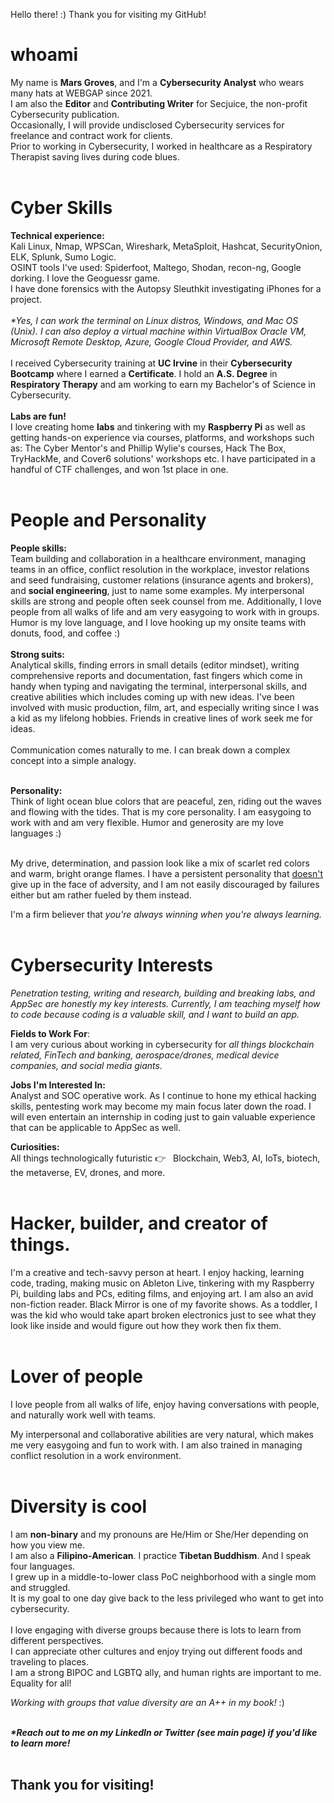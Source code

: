 Hello there! :) Thank you for visiting my GitHub!


# whoami

My name is <b>Mars Groves</b>, and I'm a <b>Cybersecurity Analyst</b> who wears many hats at WEBGAP since 2021.
<br>
I am also the <b>Editor</b> and <b>Contributing Writer</b> for Secjuice, the non-profit Cybersecurity publication.
<br>
Occasionally, I will provide undisclosed Cybersecurity services for freelance and contract work for clients. <br>
Prior to working in Cybersecurity, I worked in healthcare as a Respiratory Therapist saving lives during code blues.
<br><br>
# Cyber Skills
<b>Technical experience:</b> <br>
Kali Linux, Nmap, WPSCan, Wireshark, MetaSploit, Hashcat, SecurityOnion, ELK, Splunk, Sumo Logic. 
<br>OSINT tools I've used: Spiderfoot, Maltego, Shodan, recon-ng, Google dorking. I love the Geoguessr game.<br>
I have done forensics with the Autopsy Sleuthkit investigating iPhones for a project.
<br><br>
<i>*Yes, I can work the terminal on Linux distros, Windows, and Mac OS (Unix). I can also deploy a virtual machine within VirtualBox Oracle VM, Microsoft Remote Desktop, Azure, Google Cloud Provider, and AWS.</i> <br><br>
I received Cybersecurity training at <b>UC Irvine</b> in their <b>Cybersecurity Bootcamp</b> where I earned a <b>Certificate</b>. I hold an <b>A.S. Degree</b> in <b>Respiratory Therapy</b> and am working to earn my Bachelor's of Science in Cybersecurity. 
<br><br>
<b>Labs are fun!</b><br>
I love creating home <b>labs</b> and tinkering with my <b>Raspberry Pi</b> as well as getting hands-on experience via courses, platforms, and workshops such as: The Cyber Mentor's and Phillip Wylie's courses, Hack The Box, TryHackMe, and Cover6 solutions' workshops etc. I have participated in a handful of CTF challenges, and won 1st place in one.
<br><br>
# People and Personality</b><br>
<b>People skills:</b>
<br>Team building and collaboration in a healthcare environment, managing teams in an office, conflict resolution in the workplace, investor relations and seed fundraising, customer relations (insurance agents and brokers), and <b>social engineering</b>, just to name some examples. My interpersonal skills are strong and people often seek counsel from me. Additionally, I love people from all walks of life and am very easygoing to work with in groups. Humor is my love language, and I love hooking up my onsite teams with donuts, food, and coffee :)<br><br>
<b>Strong suits:</b><br>
Analytical skills, finding errors in small details (editor mindset), writing comprehensive reports and documentation, fast fingers which come in handy when typing and navigating the terminal, interpersonal skills, and creative abilities which includes coming up with new ideas. I've been involved with music production, film, art, and especially writing since I was a kid as my lifelong hobbies. Friends in creative lines of work seek me for ideas.
<br><br>Communication comes naturally to me. I can break down a complex concept into a simple analogy. 

<br>
<b>Personality:</b><br>
Think of light ocean blue colors that are peaceful, zen, riding out the waves and flowing with the tides. That is my core personality. I am easygoing to work with and am very flexible. Humor and generosity are my love languages :) <br><br>

My drive, determination, and passion look like a mix of scarlet red colors and warm, bright orange flames. I have a persistent personality that <u>doesn't</u> give up in the face of adversity, and I am not easily discouraged by failures either but am rather fueled by them instead.

I'm a firm believer that <i>you're always winning when you're always learning.</i> 
<br><br>
# Cybersecurity Interests <br>
<i>Penetration testing, writing and research, building and breaking labs, and AppSec are honestly my key interests. Currently, I am teaching myself how to code because coding is a valuable skill, and I want to build an app.</i>


<b>Fields to Work For</b>:<br>
I am very curious about working in cybersecurity for <i>all things blockchain related, FinTech and banking, aerospace/drones, medical device companies, and social media giants.</i> 

<b>Jobs I'm Interested In:</b><br>
Analyst and SOC operative work. As I continue to hone my ethical hacking skills, pentesting work may become my main focus later down the road. I will even entertain an internship in coding just to gain valuable experience that can be applicable to AppSec as well.


<b>Curiosities:</b><br>
All things technologically futuristic 👉 &nbsp; Blockchain, Web3, AI, IoTs, biotech, the metaverse, EV, drones, and more.</b>
<br><br>
# Hacker, builder, and creator of things.

I'm a creative and tech-savvy person at heart. I enjoy hacking, learning code, trading, making music on Ableton Live, tinkering with my Raspberry Pi, building labs and PCs, editing films, and enjoying art. I am also an avid non-fiction reader. Black Mirror is one of my favorite shows. As a toddler, I was the kid who would take apart broken electronics just to see what they look like inside and would figure out how they work then fix them.
<br><br>
# Lover of people
I love people from all walks of life, enjoy having conversations with people, and naturally work well with teams. 

My interpersonal and collaborative abilities are very natural, which makes me very easygoing and fun to work with. I am also trained in managing conflict resolution in a work environment.
<br><br>
# Diversity is cool
I am <b>non-binary</b> and my pronouns are He/Him or She/Her depending on how you view me.<br>
I am also a <b>Filipino-American</b>. I practice <b>Tibetan Buddhism</b>. And I speak four languages.<br>
I grew up in a middle-to-lower class PoC neighborhood with a single mom and struggled. <br>It is my goal to one day give back to the less privileged who want to get into cybersecurity. <br><br>I love engaging with diverse groups because there is lots to learn from different perspectives. <br>I can appreciate other cultures and enjoy trying out different foods and traveling to places. <br>
I am a strong BIPOC and LGBTQ ally, and human rights are important to me. Equality for all!

<i>Working with groups that value diversity are an A++ in my book!</i> :)


<br>
<b><i>*Reach out to me on my LinkedIn or Twitter (see main page) if you'd like to learn more!</b></i><br><br>

## Thank you for visiting!